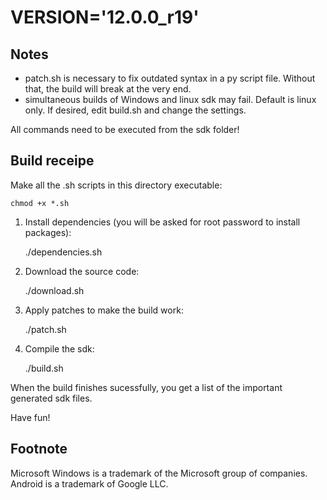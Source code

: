VERSION='12.0.0_r19'
====================

Notes
-----

- patch.sh is necessary to fix outdated syntax in a py script file. Without that, the build will break at the very end.
- simultaneous builds of Windows and linux sdk may fail. Default is linux only. If desired, edit build.sh and change the settings.

All commands need to be executed from the sdk folder!

Build receipe
-------------

Make all the .sh scripts in this directory executable:

    chmod +x *.sh

1) Install dependencies (you will be asked for root password to install packages):

    ./dependencies.sh

2) Download the source code:

    ./download.sh

3) Apply patches to make the build work:

    ./patch.sh

4) Compile the sdk:

    ./build.sh

When the build finishes sucessfully, you get a list of the important generated sdk files.

Have fun!

Footnote
--------

Microsoft Windows is a trademark of the Microsoft group of companies. Android is a trademark of Google LLC.
